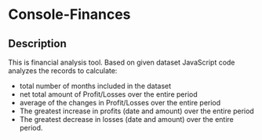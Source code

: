 # Console-Finances
## Description
This is financial analysis tool. Based on given dataset JavaScript code analyzes the records to calculate: 
 - total number of months included in the dataset
 - net total amount of Profit/Losses over the entire period
 - average of the changes in Profit/Losses over the entire period
 - The greatest increase in profits (date and amount) over the entire period
 - The greatest decrease in losses (date and amount) over the entire period.
